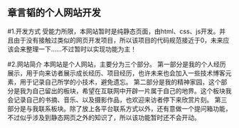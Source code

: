 ## 章言韬的个人网站开发
#1.开发方式
受能力所限，本网站暂时是纯静态页面，由html、css、js开发。并且由于没有接触过类似的网页开发项目，所以该项目的代码规范接近于0，未来应该会来整理一下……不过暂时以实现功能为主！

#2.网站简介
本网站是个人网站，主要分为三个部分。
第一部分是我的个人经历展示，用于向来访者展示成长经历、项目经历，也许未来也会加入一些技术博客元素，用于记录自己所学的小技术，避免遗忘。
第二部分是我的精神家园，这个部分是我为自己留出的板块，希望在互联网中开辟一片属于自己的地界。这个板块我会记录自己的书摘、音乐、以及摄影作品，也欢迎来访者停下来欣赏片刻。
第三部分是与我联系板块。除了放上各平台联系方式以外，还有意做一个提问箱功能，不过似乎涉及到静态网页之外的知识了，所以该功能暂时还不会开动。
